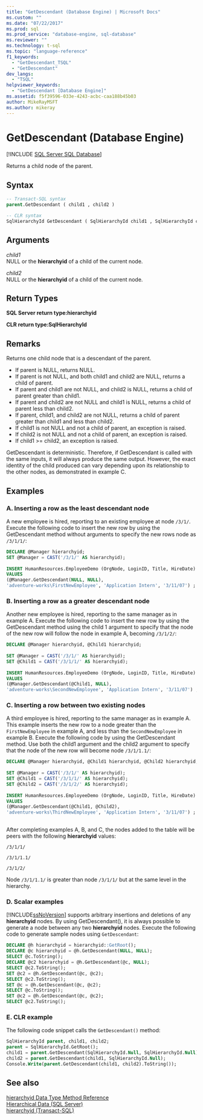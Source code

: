 ```yaml
---
title: "GetDescendant (Database Engine) | Microsoft Docs"
ms.custom: ""
ms.date: "07/22/2017"
ms.prod: sql
ms.prod_service: "database-engine, sql-database"
ms.reviewer: ""
ms.technology: t-sql
ms.topic: "language-reference"
f1_keywords: 
  - "GetDescendant_TSQL"
  - "GetDescendant"
dev_langs: 
  - "TSQL"
helpviewer_keywords: 
  - "GetDescendant [Database Engine]"
ms.assetid: f5f39596-033e-4243-acbc-caa188b45b03
author: MikeRayMSFT
ms.author: mikeray
---
```

# GetDescendant (Database Engine)
[!INCLUDE [SQL Server SQL Database](../../includes/applies-to-version/sql-asdb.md)]

Returns a child node of the parent.
  
## Syntax  
  
```sql
-- Transact-SQL syntax  
parent.GetDescendant ( child1 , child2 )   
```  
  
```sql
-- CLR syntax  
SqlHierarchyId GetDescendant ( SqlHierarchyId child1 , SqlHierarchyId child2 )   
```  
  
## Arguments  
*child1*  
NULL or the **hierarchyid** of a child of the current node.
  
*child2*  
NULL or the **hierarchyid** of a child of the current node.
  
## Return Types  
**SQL Server return type:hierarchyid**
  
**CLR return type:SqlHierarchyId**
  
## Remarks  
Returns one child node that is a descendant of the parent.
-   If parent is NULL, returns NULL.  
-   If parent is not NULL, and both child1 and child2 are NULL, returns a child of parent.  
-   If parent and child1 are not NULL, and child2 is NULL, returns a child of parent greater than child1.  
-   If parent and child2 are not NULL and child1 is NULL, returns a child of parent less than child2.  
-   If parent, child1, and child2 are not NULL, returns a child of parent greater than child1 and less than child2.  
-   If child1 is not NULL and not a child of parent, an exception is raised.  
-   If child2 is not NULL and not a child of parent, an exception is raised.  
-   If child1 >= child2, an exception is raised.  
  
GetDescendant is deterministic. Therefore, if GetDescendant is called with the same inputs, it will always produce the same output. However, the exact identity of the child produced can vary depending upon its relationship to the other nodes, as demonstrated in example C.
  
## Examples  
  
### A. Inserting a row as the least descendant node  
A new employee is hired, reporting to an existing employee at node `/3/1/`. Execute the following code to insert the new row by using the GetDescendant method without arguments to specify the new rows node as `/3/1/1/`:
  
```sql
DECLARE @Manager hierarchyid;   
SET @Manager = CAST('/3/1/' AS hierarchyid);  
  
INSERT HumanResources.EmployeeDemo (OrgNode, LoginID, Title, HireDate)  
VALUES  
(@Manager.GetDescendant(NULL, NULL),  
'adventure-works\FirstNewEmployee', 'Application Intern', '3/11/07') ;  
```  
  
### B. Inserting a row as a greater descendant node  
Another new employee is hired, reporting to the same manager as in example A. Execute the following code to insert the new row by using the GetDescendant method using the child 1 argument to specify that the node of the new row will follow the node in example A, becoming `/3/1/2/`:
  
```sql
DECLARE @Manager hierarchyid, @Child1 hierarchyid;  
  
SET @Manager = CAST('/3/1/' AS hierarchyid);  
SET @Child1 = CAST('/3/1/1/' AS hierarchyid);  
  
INSERT HumanResources.EmployeeDemo (OrgNode, LoginID, Title, HireDate)  
VALUES  
(@Manager.GetDescendant(@Child1, NULL),  
'adventure-works\SecondNewEmployee', 'Application Intern', '3/11/07') ;  
```  
  
### C. Inserting a row between two existing nodes  
A third employee is hired, reporting to the same manager as in example A. This example inserts the new row to a node greater than the `FirstNewEmployee` in example A, and less than the `SecondNewEmployee` in example B. Execute the following code by using the GetDescendant method. Use both the child1 argument and the child2 argument to specify that the node of the new row will become node `/3/1/1.1/`:
  
```sql
DECLARE @Manager hierarchyid, @Child1 hierarchyid, @Child2 hierarchyid;  
  
SET @Manager = CAST('/3/1/' AS hierarchyid);  
SET @Child1 = CAST('/3/1/1/' AS hierarchyid);  
SET @Child2 = CAST('/3/1/2/' AS hierarchyid);  
  
INSERT HumanResources.EmployeeDemo (OrgNode, LoginID, Title, HireDate)  
VALUES  
(@Manager.GetDescendant(@Child1, @Child2),  
'adventure-works\ThirdNewEmployee', 'Application Intern', '3/11/07') ;  
  
```  
  
After completing examples A, B, and C, the nodes added to the table will be peers with the following **hierarchyid** values:
  
`/3/1/1/`
  
`/3/1/1.1/`
  
`/3/1/2/`
  
Node `/3/1/1.1/` is greater than node `/3/1/1/` but at the same level in the hierarchy.
  
### D. Scalar examples  
[!INCLUDE[ssNoVersion](../../includes/ssnoversion-md.md)] supports arbitrary insertions and deletions of any **hierarchyid** nodes. By using GetDescendant(), it is always possible to generate a node between any two **hierarchyid** nodes. Execute the following code to generate sample nodes using `GetDescendant`:
  
```sql
DECLARE @h hierarchyid = hierarchyid::GetRoot();  
DECLARE @c hierarchyid = @h.GetDescendant(NULL, NULL);  
SELECT @c.ToString();  
DECLARE @c2 hierarchyid = @h.GetDescendant(@c, NULL);  
SELECT @c2.ToString();  
SET @c2 = @h.GetDescendant(@c, @c2);  
SELECT @c2.ToString();  
SET @c = @h.GetDescendant(@c, @c2);  
SELECT @c.ToString();  
SET @c2 = @h.GetDescendant(@c, @c2);  
SELECT @c2.ToString();  
```  
  
### E. CLR example  
The following code snippet calls the `GetDescendant()` method:
  
```sql
SqlHierarchyId parent, child1, child2;  
parent = SqlHierarchyId.GetRoot();  
child1 = parent.GetDescendant(SqlHierarchyId.Null, SqlHierarchyId.Null);  
child2 = parent.GetDescendant(child1, SqlHierarchyId.Null);  
Console.Write(parent.GetDescendant(child1, child2).ToString());  
```  
  
## See also
[hierarchyid Data Type Method Reference](https://msdn.microsoft.com/library/01a050f5-7580-4d5f-807c-7f11423cbb06)  
[Hierarchical Data &#40;SQL Server&#41;](../../relational-databases/hierarchical-data-sql-server.md)  
[hierarchyid &#40;Transact-SQL&#41;](../../t-sql/data-types/hierarchyid-data-type-method-reference.md)
  
  
